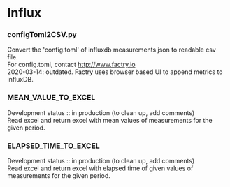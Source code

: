 # Influx

### configToml2CSV.py  
Convert the 'config.toml' of influxdb measurements json to readable csv file.  
For config.toml, contact http://www.factry.io  
    2020-03-14: outdated. Factry uses browser based UI to append metrics to influxDB.

### MEAN_VALUE_TO_EXCEL  
Development status :: in production (to clean up, add comments)  
Read excel and return excel with mean values of measurements for the given period.

### ELAPSED_TIME_TO_EXCEL  
Development status :: in production (to clean up, add comments)  
Read excel and return excel with elapsed time of given values of measurements for the given period.

